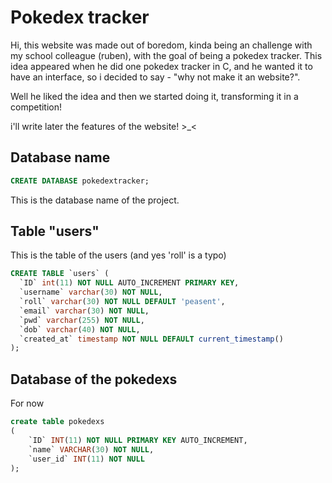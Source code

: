 # Pokedex tracker

Hi, this website was made out of boredom, kinda being an challenge with my school colleague (ruben), with the goal of being a pokedex tracker. This idea appeared when he did one pokedex tracker in C, and he wanted it to have an interface, so i decided to say - "why not make it an website?".

Well he liked the idea and then we started doing it, transforming it in a competition!

i'll write later the features of the website! >_<

## Database name
```sql
CREATE DATABASE pokedextracker;
```
This is the database name of the project.
## Table "users"
This is the table of the users (and yes 'roll' is a typo)
```sql
CREATE TABLE `users` (
  `ID` int(11) NOT NULL AUTO_INCREMENT PRIMARY KEY,
  `username` varchar(30) NOT NULL,
  `roll` varchar(30) NOT NULL DEFAULT 'peasent',
  `email` varchar(30) NOT NULL,
  `pwd` varchar(255) NOT NULL,
  `dob` varchar(40) NOT NULL,
  `created_at` timestamp NOT NULL DEFAULT current_timestamp()
);
```
## Database of the pokedexs
For now
```sql
create table pokedexs
(
    `ID` INT(11) NOT NULL PRIMARY KEY AUTO_INCREMENT,
    `name` VARCHAR(30) NOT NULL,
    `user_id` INT(11) NOT NULL
);
```